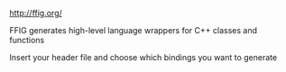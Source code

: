 http://ffig.org/

FFIG generates high-level language wrappers for C++ classes and functions

Insert your header file and choose which bindings you want to generate
